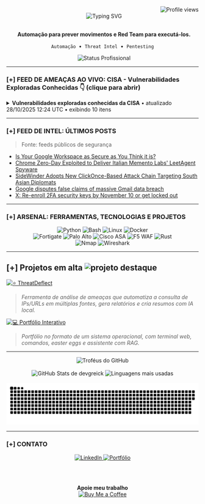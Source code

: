 <div align="right">
  <img src="https://komarev.com/ghpvc/?username=DevGreick&label=Profile%20views&color=0e75b6&style=flat" alt="Profile views" />
</div>
<div align="center">
  <img src="https://readme-typing-svg.herokuapp.com?font=Arial&size=25&pause=1000&color=00FF7F&center=true&vCenter=true&width=520&lines=Ola...;BEM-VINDO." alt="Typing SVG" />
</div>

<div align="center">
  <p>
    <strong>Automação para prever movimentos e Red Team para executá-los.</strong>
  </p>
  <p>
    <code>Automação</code> &nbsp;•&nbsp; <code>Threat Intel</code> &nbsp;•&nbsp; <code>Pentesting</code>
  </p>
  <img src="https://img.shields.io/badge/STATUS-Ativo_na_NTT_DATA-0e75b6?style=for-the-badge" alt="Status Profissional"/>

</div>

---

### [+] FEED DE AMEAÇAS AO VIVO: CISA - Vulnerabilidades Exploradas Conhecidas 👇 (clique para abrir)



  <!-- CVE-LIST:START -->
<details>
<summary><strong>Vulnerabilidades exploradas conhecidas da CISA</strong>  •  atualizado 28/10/2025 12:24 UTC  •  exibindo 10 itens</summary>

> Fonte: CISA Known Exploited Vulnerabilities

- **CVE-2025-54236** - Adobe Commerce and Magento Improper Input Validation Vulnerability  
  Fornecedor: Adobe | Produto: Commerce and Magento | Adicionado: 2025-10-24  
  Adobe Commerce and Magento Open Source contain an improper input validation vulnerability that could allow an attacker to take over customer accounts through the Commerce REST API.  
  Ação requerida: Apply mitigations per vendor instructions, follow applicable BOD 22-01 guidance for cloud services, or discontinue use of the product if mitigations are unavailable.

- **CVE-2025-59287** - Microsoft Windows Server Update Service (WSUS) Deserialization of Untrusted Data Vulnerability  
  Fornecedor: Microsoft | Produto: Windows | Adicionado: 2025-10-24  
  Microsoft Windows Server Update Service (WSUS) contains a deserialization of untrusted data vulnerability that allows for remote code execution.  
  Ação requerida: Apply mitigations per vendor instructions, follow applicable BOD 22-01 guidance for cloud services, or discontinue use of the product if mitigations are unavailable.

- **CVE-2025-61932** - Motex LANSCOPE Endpoint Manager Improper Verification of Source of a Communication Channel Vulnerability  
  Fornecedor: Motex | Produto: LANSCOPE Endpoint Manager | Adicionado: 2025-10-22  
  Motex LANSCOPE Endpoint Manager contains an improper verification of source of a communication channel vulnerability allowing an attacker to execute arbitrary code by sending specially crafted packets.  
  Ação requerida: Apply mitigations per vendor instructions, follow applicable BOD 22-01 guidance for cloud services, or discontinue use of the product if mitigations are unavailable.

- **CVE-2022-48503** - Apple Multiple Products Unspecified Vulnerability  
  Fornecedor: Apple | Produto: Multiple Products | Adicionado: 2025-10-20  
  Apple macOS, iOS, tvOS, Safari, and watchOS contain an unspecified vulnerability in JavaScriptCore that when processing web content may lead to arbitrary code execution. The impacted product could be end-of-life (EoL) and/or end-of-service (EoS). Users should discontinue product utilization.  
  Ação requerida: Apply mitigations per vendor instructions, follow applicable BOD 22-01 guidance for cloud services, or discontinue use of the product if mitigations are unavailable.

- **CVE-2025-2746** - Kentico Xperience CMS Authentication Bypass Using an Alternate Path or Channel Vulnerability  
  Fornecedor: Kentico | Produto: Xperience CMS | Adicionado: 2025-10-20  
  Kentico Xperience CMS contains an authentication bypass using an alternate path or channel vulnerability that could allow an attacker to control administrative objects.  
  Ação requerida: Apply mitigations per vendor instructions, follow applicable BOD 22-01 guidance for cloud services, or discontinue use of the product if mitigations are unavailable.

- **CVE-2025-2747** - Kentico Xperience CMS Authentication Bypass Using an Alternate Path or Channel Vulnerability  
  Fornecedor: Kentico | Produto: Xperience CMS | Adicionado: 2025-10-20  
  Kentico Xperience CMS contains an authentication bypass using an alternate path or channel vulnerability that could allow an attacker to control administrative objects.  
  Ação requerida: Apply mitigations per vendor instructions, follow applicable BOD 22-01 guidance for cloud services, or discontinue use of the product if mitigations are unavailable.

- **CVE-2025-33073** - Microsoft Windows SMB Client Improper Access Control Vulnerability  
  Fornecedor: Microsoft | Produto: Windows | Adicionado: 2025-10-20  
  Microsoft Windows SMB Client contains an improper access control vulnerability that could allow for privilege escalation. An attacker could execute a specially crafted malicious script to coerce the victim machine to connect back to the attack system using SMB and authenticate.  
  Ação requerida: Apply mitigations per vendor instructions, follow applicable BOD 22-01 guidance for cloud services, or discontinue use of the product if mitigations are unavailable.

- **CVE-2025-61884** - Oracle E-Business Suite Server-Side Request Forgery (SSRF) Vulnerability  
  Fornecedor: Oracle | Produto: E-Business Suite | Adicionado: 2025-10-20  
  Oracle E-Business Suite contains a server-side request forgery (SSRF) vulnerability in the Runtime component of Oracle Configurator. This vulnerability is remotely exploitable without authentication.  
  Ação requerida: Apply mitigations per vendor instructions, follow applicable BOD 22-01 guidance for cloud services, or discontinue use of the product if mitigations are unavailable.

- **CVE-2025-54253** - Adobe Experience Manager Forms Code Execution Vulnerability  
  Fornecedor: Adobe | Produto: Experience Manager (AEM) Forms | Adicionado: 2025-10-15  
  Adobe Experience Manager Forms in JEE contains an unspecified vulnerability that allows for arbitrary code execution.  
  Ação requerida: Apply mitigations per vendor instructions, follow applicable BOD 22-01 guidance for cloud services, or discontinue use of the product if mitigations are unavailable.

- **CVE-2025-47827** - IGEL OS Use of a Key Past its Expiration Date Vulnerability  
  Fornecedor: IGEL | Produto: IGEL OS | Adicionado: 2025-10-14  
  IGEL OS contains a use of a key past its expiration date vulnerability that allows for Secure Boot bypass. The igel-flash-driver module improperly verifies a cryptographic signature. Ultimately, a crafted root filesystem can be mounted from an unverified SquashFS image.  
  Ação requerida: Apply mitigations per vendor instructions, follow applicable BOD 22-01 guidance for cloud services, or discontinue use of the product if mitigations are unavailable.

</details>



































































































































































































































































































































































































































































































































































































































































































































































































































































































































































































































































































  <!-- CVE-LIST:END -->

</details>

---

### [+] FEED DE INTEL: ÚLTIMOS POSTS

> Fonte: feeds públicos de segurança

<!-- BLOG-POST-LIST:START -->
- [Is Your Google Workspace as Secure as You Think it is?](https://thehackernews.com/2025/10/is-your-google-workspace-as-secure-as.html)
- [Chrome Zero-Day Exploited to Deliver Italian Memento Labs&#39; LeetAgent Spyware](https://thehackernews.com/2025/10/chrome-zero-day-exploited-to-deliver.html)
- [SideWinder Adopts New ClickOnce-Based Attack Chain Targeting South Asian Diplomats](https://thehackernews.com/2025/10/sidewinder-adopts-new-clickonce-based.html)
- [Google disputes false claims of massive Gmail data breach](https://www.bleepingcomputer.com/news/security/google-disputes-false-claims-of-massive-gmail-data-breach/)
- [X: Re-enroll 2FA security keys by November 10 or get locked out](https://www.bleepingcomputer.com/news/security/x-re-enroll-2fa-security-keys-by-november-10-or-get-locked-out/)
<!-- BLOG-POST-LIST:END -->

---
### [+] ARSENAL: FERRAMENTAS, TECNOLOGIAS E PROJETOS

<div align="center">
  <img src="https://img.shields.io/badge/Python-3776AB?style=for-the-badge&logo=python&logoColor=white" alt="Python" />
  <img src="https://img.shields.io/badge/Bash-4EAA25?style=for-the-badge&logo=gnu-bash&logoColor=white" alt="Bash" />
  <img src="https://img.shields.io/badge/Linux-FCC624?style=for-the-badge&logo=linux&logoColor=black" alt="Linux" />
  <img src="https://img.shields.io/badge/Docker-2496ED?style=for-the-badge&logo=docker&logoColor=white" alt="Docker" />
  <br/>
  <img src="https://img.shields.io/badge/Fortigate-EF2D56?style=for-the-badge&logo=fortinet&logoColor=white" alt="Fortigate" />
  <img src="https://img.shields.io/badge/Palo%20Alto-0086D1?style=for-the-badge&logo=paloaltonetworks&logoColor=white" alt="Palo Alto" />
  <img src="https://img.shields.io/badge/Cisco%20ASA-1BA0D7?style=for-the-badge&logo=cisco&logoColor=white" alt="Cisco ASA" />
  <img src="https://img.shields.io/badge/WAF%20F5-FF3B30?style=for-the-badge&logo=f5&logoColor=white" alt="F5 WAF" />
  <img src="https://img.shields.io/badge/Rust-000000?style=for-the-badge&logo=rust&logoColor=white" alt="Rust" />
  <br/>
  <img src="https://img.shields.io/badge/Nmap-3c9735?style=for-the-badge&logo=nmap&logoColor=white" alt="Nmap" />
  <img src="https://img.shields.io/badge/Wireshark-1679A7?style=for-the-badge&logo=wireshark&logoColor=white" alt="Wireshark" />
</div>

---

## [+] Projetos em alta <img src="https://img.icons8.com/fluency/48/star.png" alt="projeto destaque" width="28"/>

[![⭐ ThreatDeflect](https://img.shields.io/badge/⭐ThreatDeflect-2980B9?style=for-the-badge&logo=github&logoColor=white&labelColor=0D1117)](https://github.com/devgreick/ThreatDeflect)
> *Ferramenta de análise de ameaças que automatiza a consulta de IPs/URLs em múltiplas fontes, gera relatórios e cria resumos com IA local.*
> <br>


[![💻 Portfólio Interativo](https://img.shields.io/badge/💻_Portfólio_Interativo-1ABC9C?style=for-the-badge&logo=linux&logoColor=white&labelColor=0D1117)](https://portfolio.assistentecyber.com/)
> *Portfólio no formato de um sistema operacional, com terminal web, comandos, easter eggs e assistente com RAG.*
> <br>





---

<div align="center">
  <img src="https://github-profile-trophy.vercel.app/?username=devgreick&theme=matrix&no-bg=true&no-frame=true&row=1&column=5" alt="Troféus do GitHub" />
  <br><br>
  <img height="180em" src="https://github-readme-stats.vercel.app/api?username=devgreick&show_icons=true&hide_border=true&count_private=true&include_all_commits=true&title_color=39FF14&icon_color=39FF14&text_color=58A6FF&bg_color=0D1117" alt="GitHub Stats de devgreick" />
  <img height="180em" src="https://github-readme-stats.vercel.app/api/top-langs/?username=devgreick&layout=compact&langs_count=8&hide_border=true&title_color=39FF14&text_color=58A6FF&bg_color=0D1117" alt="Linguagens mais usadas" />
  <br><br>
  <img src="https://raw.githubusercontent.com/devgreick/devgreick/main/output/snake.svg" alt="Snake animation" />
</div>


---

### [+] CONTATO

<div align="center">
  <a href="https://www.linkedin.com/in/jacksongreick/" target="_blank">
    <img src="https://img.shields.io/badge/LinkedIn-0077B5?style=for-the-badge&logo=linkedin&logoColor=white" alt="LinkedIn"/>
  </a>
  <a href="https://portfolio.assistentecyber.com/" target="_blank">
    <img src="https://img.shields.io/badge/Portfólio_Interativo-000000?style=for-the-badge&logo=linux-terminal&logoColor=00ff7f" alt="Portfólio"/>
  </a>
  
  <br><br>
  
  <table>
    <tr>
    <p align="center">
  <strong>Apoie meu trabalho</strong><br>
  <a href="https://buymeacoffee.com/devgreick" target="_blank">
    <img src="https://cdn.buymeacoffee.com/buttons/v2/default-yellow.png" alt="Buy Me a Coffee" width="150">
  </a>
</p>
        </a>
      </td>
    </tr>
  </table>
</div>

